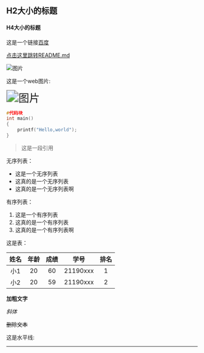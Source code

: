 ## H2大小的标题

#### H4大小的标题

这是一个链接[百度](https://www.baidu.com)



[点击这里跳转README.md](https://github.com/louvioc/Unit1Homework/blob/master/work1/README.md)





![图片](https://github.com/louvioc/Unit1Homework/tree/master/images)





这是一个web图片:

<img src="https://www.baidu.com/img/flexible/logo/pc/result.png" alt="图片" style="zoom:200%;" />







```c
#代码块
int main()
{
    printf("Hello,world");
}
```

> 这是一段引用 



无序列表：

- 这是一个无序列表
- 这真的是一个无序列表
- 这真的是一个无序列表啊



有序列表：

1. 这是一个有序列表
2. 这真的是一个有序列表
3. 这真的是一个有序列表啊

这是表：

| 姓名 | 年龄 | 成绩 |   学号   | 排名 |
| :--: | :--: | :--: | :------: | :--: |
| 小1  |  20  |  60  | 21190xxx |  1   |
| 小2  |  20  |  59  | 21190xxx |  2   |



**加粗文字**



*斜体*



~~删除文本~~



这是水平线:

---












